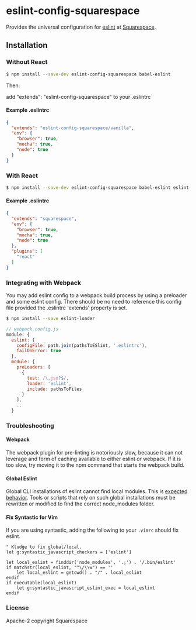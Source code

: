 # eslint-config-squarespace

Provides the universal configuration for [eslint](https://github.com/eslint) at [Squarespace](https://www.squarespace.com).

## Installation

### Without React

````sh
$ npm install --save-dev eslint-config-squarespace babel-eslint
````

Then:

add "extends": "eslint-config-squarespace" to your .eslintrc

#### Example .eslintrc
````json
{
  "extends": "eslint-config-squarespace/vanilla",
  "env": {
    "browser": true,
    "mocha": true,
    "node": true
  }
}
````

### With React
````sh
$ npm install --save-dev eslint-config-squarespace babel-eslint eslint-plugin-react
````

#### Example .eslintrc

````json
{
  "extends": "squarespace",
  "env": {
    "browser": true,
    "mocha": true,
    "node": true
  },
  "plugins": [
    "react"
  ]
}
````

### Integrating with Webpack

You may add eslint config to a webpack build process by using a preloader and
some eslint config. There should be no need to reference this config file provided
the .eslintrc 'extends' property is set.

````sh
$ npm install --save eslint-loader
````

````js
// webpack.config.js
module: {
  eslint: {
    configFile: path.join(pathsToESlint, '.eslintrc'),
    failOnError: true
  },
  module: {
    preLoaders: [
      {
        test: /\.jsx?$/,
        loader: 'eslint',
        include: pathsToFiles
      }
    ],
    ..
  }
````

### Troubleshooting

#### Webpack

The webpack plugin for pre-linting is notoriously slow, because it can not leverage
and form of caching available to either eslint _or_ webpack. If it is too slow, try moving it to the npm command that starts the webpack build.

#### Global Eslint

Global CLI installations of eslint cannot find local modules. This is [expected behavior](https://github.com/eslint/eslint/issues/1238). Tools or scripts that
rely on such global installations must be rewritten or modified to find the
correct node_modules folder.

#### Fix Syntastic for Vim

If you are using syntastic, adding the following to your `.vimrc` should fix eslint.

````vimrc
" Kludge to fix global/local.
let g:syntastic_javascript_checkers = ['eslint']

let local_eslint = finddir('node_modules', '.;') . '/.bin/eslint'
if matchstr(local_eslint, "^\/\\w") == ''
    let local_eslint = getcwd() . "/" . local_eslint
endif
if executable(local_eslint)
    let g:syntastic_javascript_eslint_exec = local_eslint
endif
````

### License

Apache-2 copyright Squarespace
